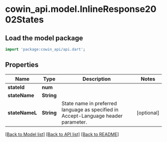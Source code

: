 # cowin_api.model.InlineResponse2002States

## Load the model package
```dart
import 'package:cowin_api/api.dart';
```

## Properties
Name | Type | Description | Notes
------------ | ------------- | ------------- | -------------
**stateId** | **num** |  | 
**stateName** | **String** |  | 
**stateNameL** | **String** | State name in preferred language as specified in Accept-Language header parameter. | [optional] 

[[Back to Model list]](../README.md#documentation-for-models) [[Back to API list]](../README.md#documentation-for-api-endpoints) [[Back to README]](../README.md)



